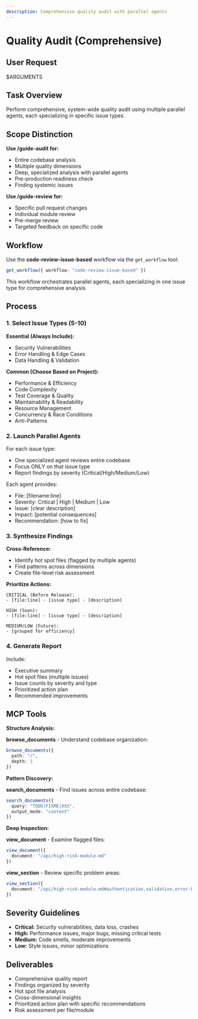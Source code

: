 ```yaml
---
description: Comprehensive quality audit with parallel agents
---
```


# Quality Audit (Comprehensive)

## User Request

$ARGUMENTS

## Task Overview

Perform comprehensive, system-wide quality audit using multiple parallel agents, each specializing in specific issue types.

## Scope Distinction

**Use /guide-audit for:**
- Entire codebase analysis
- Multiple quality dimensions
- Deep, specialized analysis with parallel agents
- Pre-production readiness check
- Finding systemic issues

**Use /guide-review for:**
- Specific pull request changes
- Individual module review
- Pre-merge review
- Targeted feedback on specific code

## Workflow

Use the **code-review-issue-based** workflow via the `get_workflow` tool:
```typescript
get_workflow({ workflow: "code-review-issue-based" })
```

This workflow orchestrates parallel agents, each specializing in one issue type for comprehensive analysis.

## Process

### 1. Select Issue Types (5-10)

**Essential (Always Include):**
- Security Vulnerabilities
- Error Handling & Edge Cases
- Data Handling & Validation

**Common (Choose Based on Project):**
- Performance & Efficiency
- Code Complexity
- Test Coverage & Quality
- Maintainability & Readability
- Resource Management
- Concurrency & Race Conditions
- Anti-Patterns

### 2. Launch Parallel Agents

For each issue type:
- One specialized agent reviews entire codebase
- Focus ONLY on that issue type
- Report findings by severity (Critical/High/Medium/Low)

Each agent provides:
- File: [filename:line]
- Severity: Critical | High | Medium | Low
- Issue: [clear description]
- Impact: [potential consequences]
- Recommendation: [how to fix]

### 3. Synthesize Findings

**Cross-Reference:**
- Identify hot spot files (flagged by multiple agents)
- Find patterns across dimensions
- Create file-level risk assessment

**Prioritize Actions:**
```
CRITICAL (Before Release):
- [file:line] - [issue type] - [description]

HIGH (Soon):
- [file:line] - [issue type] - [description]

MEDIUM/LOW (Future):
- [grouped for efficiency]
```

### 4. Generate Report

Include:
- Executive summary
- Hot spot files (multiple issues)
- Issue counts by severity and type
- Prioritized action plan
- Recommended improvements

## MCP Tools

**Structure Analysis:**

**browse_documents** - Understand codebase organization:
```typescript
browse_documents({
  path: "/",
  depth: 3
})
```

**Pattern Discovery:**

**search_documents** - Find issues across entire codebase:
```typescript
search_documents({
  query: "TODO|FIXME|XXX",
  output_mode: "content"
})
```

**Deep Inspection:**

**view_document** - Examine flagged files:
```typescript
view_document({
  document: "/api/high-risk-module.md"
})
```

**view_section** - Review specific problem areas:
```typescript
view_section({
  document: "/api/high-risk-module.md#authentication,validation,error-handling"
})
```

## Severity Guidelines

- **Critical:** Security vulnerabilities, data loss, crashes
- **High:** Performance issues, major bugs, missing critical tests
- **Medium:** Code smells, moderate improvements
- **Low:** Style issues, minor optimizations

## Deliverables

- Comprehensive quality report
- Findings organized by severity
- Hot spot file analysis
- Cross-dimensional insights
- Prioritized action plan with specific recommendations
- Risk assessment per file/module
